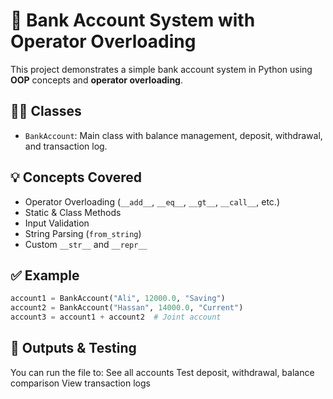 # 🏦 Bank Account System with Operator Overloading

This project demonstrates a simple bank account system in Python using **OOP** concepts and **operator overloading**.

## 👨‍💼 Classes

- `BankAccount`: Main class with balance management, deposit, withdrawal, and transaction log.

## 💡 Concepts Covered

- Operator Overloading (`__add__`, `__eq__`, `__gt__`, `__call__`, etc.)
- Static & Class Methods
- Input Validation
- String Parsing (`from_string`)
- Custom `__str__` and `__repr__`

## ✅ Example

```python
account1 = BankAccount("Ali", 12000.0, "Saving")
account2 = BankAccount("Hassan", 14000.0, "Current")
account3 = account1 + account2  # Joint account
```
## 📂 Outputs & Testing

You can run the file to:
See all accounts
Test deposit, withdrawal, balance comparison
View transaction logs
